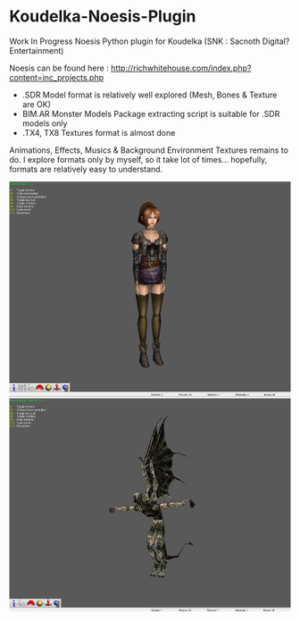 # Koudelka-Noesis-Plugin

Work In Progress Noesis Python plugin for Koudelka (SNK : Sacnoth Digital?Entertainment)

Noesis can be found here : http://richwhitehouse.com/index.php?content=inc_projects.php

- .SDR Model format is relatively well explored (Mesh, Bones & Texture are OK)
- BIM.AR Monster Models Package extracting script is suitable for .SDR models only
- .TX4, TX8 Textures format is almost done

Animations, Effects, Musics & Background Environment Textures remains to do.
I explore formats only by myself, so it take lot of times... hopefully, formats are relatively easy to understand.

<img src="https://github.com/korobetski/Koudelka-Noesis-Plugin/raw/master/demo.jpg"/>
<img src="https://github.com/korobetski/Koudelka-Noesis-Plugin/raw/master/gargouille.jpg"/>
